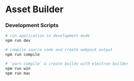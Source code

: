 # Asset Builder

### Development Scripts

```bash
# run application in development mode
npm run dev

# compile source code and create webpack output
npm run compile

# `yarn compile` & create builds with electron-builder
npm run win
npm run mac
```
